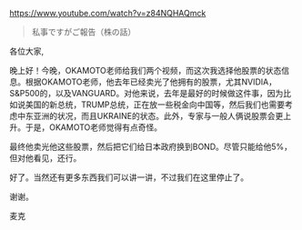https://www.youtube.com/watch?v=z84NQHAQmck

> 私事ですがご報告（株の話）

各位大家,

晚上好！今晚，OKAMOTO老师给我们两个视频，而这次我选择他股票的状态信息。根据OKAMOTO老师，他去年已经卖光了他拥有的股票，尤其NVIDIA，S&P500的，以及VANGUARD。对他来说，去年是最好的时候做这件事，因为比如说美国的新总统，TRUMP总统，正在放一些税金向中国等，然后我们也需要考虑中东亚洲的状况，而且UKRAINE的状态。此外，专家与一般人俩说股票会更上升。于是，OKAMOTO老师觉得有点奇怪。

最终他卖光他这些股票，然后把它们给日本政府换到BOND。尽管只能给他5%，但对他看见，还行。

好了。当然还有更多东西我们可以讲一讲，不过我们在这里停止了。

谢谢。

麦克
